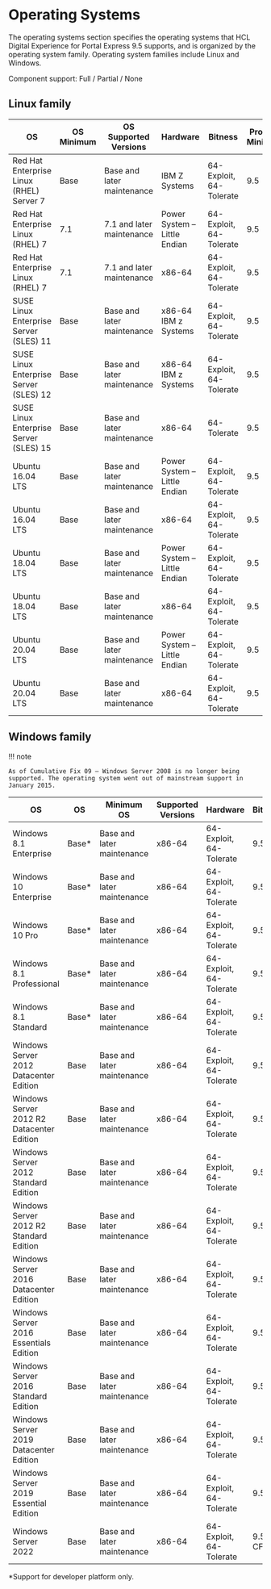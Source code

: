 # Operating Systems
The operating systems section specifies the operating systems that HCL Digital Experience for Portal Express 9.5 supports, and is organized by the operating system family. Operating system families include Linux and Windows.

Component support: Full / Partial / None

## Linux family
|OS|OS Minimum|OS Supported Versions|Hardware|Bitness|Product Minimum|Components|
|-------|-------|-------|-------|-------|-------|-------|
|Red Hat Enterprise Linux (RHEL) Server 7	|Base	|Base and later maintenance	|IBM Z Systems	|64-Exploit, 64-Tolerate	|9.5	|Full|
|Red Hat Enterprise Linux (RHEL) 7	|7.1	|7.1 and later maintenance	|Power System – Little Endian	|64-Exploit, 64-Tolerate	|9.5	|Full|
|Red Hat Enterprise Linux (RHEL) 7	|7.1	|7.1 and later maintenance	|x86-64	|64-Exploit, 64-Tolerate	|9.5	|Full|
|SUSE Linux Enterprise Server (SLES) 11	|Base	|Base and later maintenance	|x86-64 IBM z Systems	|64-Exploit, 64-Tolerate	|9.5	|Full|
|SUSE Linux Enterprise Server (SLES) 12	|Base	|Base and later maintenance	|x86-64 IBM z Systems	|64-Exploit, 64-Tolerate	|9.5	|Full|
|SUSE Linux Enterprise Server (SLES) 15	|Base	|Base and later maintenance	|x86-64	|64-Tolerate	|9.5	|Full|
|Ubuntu 16.04 LTS	|Base	|Base and later maintenance	|Power System – Little Endian	|64-Exploit, 64-Tolerate	|9.5	|Full|
|Ubuntu 16.04 LTS	|Base	|Base and later maintenance	|x86-64	|64-Exploit, 64-Tolerate	|9.5	|Full|
|Ubuntu 18.04 LTS	|Base	|Base and later maintenance	|Power System – Little Endian	|64-Exploit, 64-Tolerate	|9.5	|Full|
|Ubuntu 18.04 LTS	|Base	|Base and later maintenance	|x86-64	|64-Exploit, 64-Tolerate	|9.5	|Full|
|Ubuntu 20.04 LTS	|Base	|Base and later maintenance	|Power System – Little Endian	|64-Exploit, 64-Tolerate	|9.5	|Full|
|Ubuntu 20.04 LTS	|Base	|Base and later maintenance	|x86-64|	64-Exploit, 64-Tolerate|	9.5	|Full|

## Windows family

!!! note

	As of Cumulative Fix 09 – Windows Server 2008 is no longer being supported. The operating system went out of mainstream support in January 2015.

|OS|OS|Minimum	OS|Supported Versions|Hardware|Bitness|Product Minimum|Components|
|---------|---------|---------|---------|---------|---------|---------|---------|
|Windows 8.1 Enterprise	|Base*|Base and later maintenance|x86-64|64-Exploit, 64-Tolerate|9.5|Full|
|Windows 10 Enterprise|Base*|Base and later maintenance|x86-64|	64-Exploit, 64-Tolerate|9.5|Full|
Windows 10 Pro|Base*|Base and later maintenance|x86-64|64-Exploit, 64-Tolerate|9.5|Full|
|Windows 8.1 Professional|Base*|Base and later maintenance|x86-64|64-Exploit, 64-Tolerate|9.5|Full|
|Windows 8.1 Standard|Base*|Base and later maintenance|x86-64|64-Exploit, 64-Tolerate|9.5|Full|
|Windows Server 2012 Datacenter Edition|Base|Base and later maintenance|x86-64|64-Exploit, 64-Tolerate|9.5|Full|
|Windows Server 2012 R2 Datacenter Edition|Base|Base and later maintenance|x86-64|64-Exploit, 64-Tolerate|9.5|Full|
|Windows Server 2012 Standard Edition|Base|Base and later maintenance|x86-64|64-Exploit, 64-Tolerate|9.5|Full|
|Windows Server 2012 R2 Standard Edition|Base|Base and later maintenance|x86-64|64-Exploit, 64-Tolerate|9.5|Full|
|Windows Server 2016 Datacenter Edition|Base|Base and later maintenance|x86-64|64-Exploit, 64-Tolerate|9.5|Full|
|Windows Server 2016 Essentials Edition|Base|Base and later maintenance|x86-64|64-Exploit, 64-Tolerate|9.5|Full|
|Windows Server 2016 Standard Edition|Base|Base and later maintenance|x86-64|64-Exploit, 64-Tolerate|9.5|Full|
|Windows Server 2019 Datacenter Edition|Base|Base and later maintenance|x86-64|64-Exploit, 64-Tolerate|9.5|Full|
|Windows Server 2019 Essential Edition|Base|Base and later maintenance|x86-64|64-Exploit, 64-Tolerate|9.5|Full|
|Windows Server 2022|Base|Base and later maintenance|x86-64|64-Exploit, 64-Tolerate|9.5 CF199|Full|

\*Support for developer platform only.

